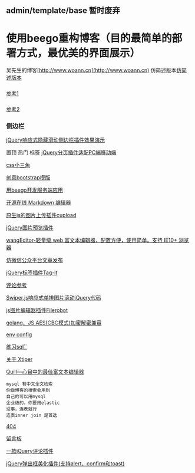 ## admin/template/base 暂时废弃



# 使用beego重构博客（目的最简单的部署方式，最优美的界面展示）

吴先生的博客[http://www.woann.cn](http://www.woann.cn)
仿简述版本[仿简述版本](http://vue.jackhu.top/)

###
[参考1](http://www.54tianzhisheng.cn/)
###
[参考2](https://lin-xin.gitee.io/open/)

### 侧边栏
[jQuery响应式隐藏滑动侧边栏插件效果演示](http://www.htmleaf.com/Demo/201507012144.html)

置顶 热门 标签
[jQuery分页插件适配PC端移动端](http://www.jq22.com/demo/jquerypagination201811080936/)

[css小三角](https://www.jianshu.com/p/9a463d50e441)


[创意bootstrap模版](http://www.bootstrapmb.com/item/6705)

[用beego开发服务端应用](https://www.cnblogs.com/zhangboyu/p/7760693.html)

[开源在线 Markdown 编辑器](http://editor.md.ipandao.com/)

[原生js的图片上传插件cupload](http://www.jq22.com/jquery-info22747)

[jQuery图片预览插件](http://www.jq22.com/jquery-info19658)

[wangEditor-轻量级 web 富文本编辑器，配置方便，使用简单。支持 IE10+ 浏览器](https://www.kancloud.cn/wangfupeng/wangeditor3/332599)

[仿微信公众平台文章发布](http://www.jq22.com/yanshi22827)

[jQuery标签插件Tag-it](http://www.jq22.com/jquery-info19168)

[评论参考](http://www.bootstrapmb.com/item/5089)

[Swiper.js响应式单排图片滚动jQuery代码](http://www.bootstrapmb.com/item/3968/preview)

[js图片编辑器插件Filerobot](http://www.bootstrapmb.com/item/5226/preview)

[golang、JS AES(CBC模式)加密解密兼容](https://www.cnblogs.com/haima/p/12611372.html)

[env config](https://learnku.com/articles/33910)


[练习sql``](https://www.jb51.net/article/76997.htm)

[关于 Xtiper](http://v.bootstrapmb.com/2019/10/ebc96463/#load)

[Quill—心目中的最佳富文本编辑器](https://www.jianshu.com/p/b237372f15cc)


```  
mysql 有中文全文检索
你做博客的搜索会用到
自己的可以用mysql
企业级的，你要用elastic
没事，连表就行
连表inner join 是首选
```
[404](http://www.jq22.com/demo/jQuery404201710142052/)

[留言板](https://www.17sucai.com/preview/41468/2015-04-18/zyComment%E5%AE%9E%E4%BE%8B/demo.html)

[一款jQuery评论插件](http://www.jq22.com/jquery-info22092)

[jQuery弹出框美化插件(支持alert、confirm和toast)](http://www.bootstrapmb.com/item/7781)